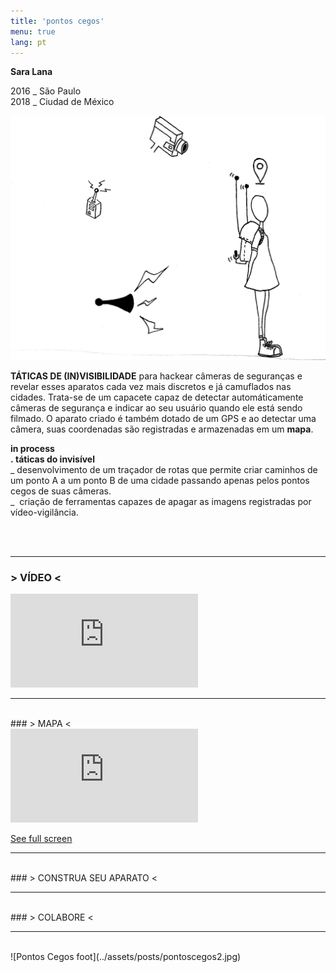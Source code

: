 ```yaml
---
title: 'pontos cegos'
menu: true
lang: pt
---
```


**Sara Lana** 

2016 _ São Paulo  
2018 _ Ciudad de México

![Pontos Cegos](../assets/posts/pontoscegos.jpg)


**TÁTICAS DE (IN)VISIBILIDADE** para hackear câmeras de seguranças e revelar esses aparatos cada vez mais discretos e já camuflados nas cidades.
Trata-se de um capacete capaz de detectar automáticamente câmeras de segurança e indicar ao seu usuário quando ele está sendo filmado.
O aparato criado é também dotado de um GPS e ao detectar uma câmera, suas coordenadas são registradas e armazenadas em um **mapa**.

**in process**
<br>**. táticas do invisível**
<br>_ desenvolvimento de um traçador de rotas que permite criar caminhos de um ponto A a um ponto B de uma cidade passando apenas pelos pontos cegos de suas câmeras.
<br>_  criação de ferramentas capazes de apagar as imagens registradas por vídeo-vigilância.

<br>
<br>
  
---


### > VÍDEO <

<div class="video-wrapper video-wrapper-16x9">
  <iframe src="https://player.vimeo.com/video/165527282?byline=0&amp;portrait=0" frameborder="0" allowfullscreen="allowfullscreen"></iframe>
</div>

---
<br>
### > MAPA <


  <div class="video-wrapper video-wrapper-16x9">
    <iframe frameBorder="0" src="https://umap.openstreetmap.fr/en/map/pontos-cegos_102015?scaleControl=false&miniMap=false&scrollWheelZoom=false&zoomControl=true&allowEdit=false&moreControl=true&searchControl=null&tilelayersControl=null&embedControl=null&datalayersControl=true&onLoadPanel=undefined&captionBar=false"></iframe><p><a href="https://umap.openstreetmap.fr/en/map/pontos-cegos_102015">See full screen</a></p>
  </div>


---
<br>
### > CONSTRUA SEU APARATO <

---
<br>
### > COLABORE <

---
<br>
![Pontos Cegos foot](../assets/posts/pontoscegos2.jpg)